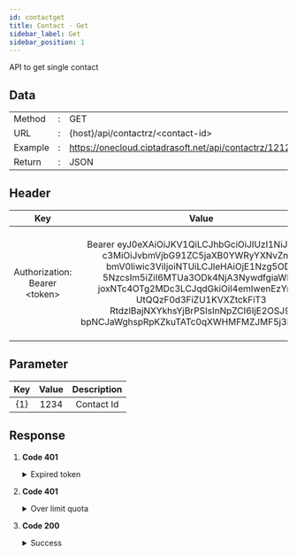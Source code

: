 ```yaml
---
id: contactget
title: Contact - Get
sidebar_label: Get
sidebar_position: 1
---
```


API to get single contact

## Data

|         |     |                                                      |
| ------- | --- | ---------------------------------------------------- |
| Method  | :   | GET                                                  |
| URL     | :   | {host}/api/contactrz/&lt;contact-id&gt;              |
| Example | :   | https://onecloud.ciptadrasoft.net/api/contactrz/1212 |
| Return  | :   | JSON                                                 |

## Header

|                 Key                 |                                                                                                                                                                          Value                                                                                                                                                                          |                                      Description                                      |
| :---------------------------------: | :-----------------------------------------------------------------------------------------------------------------------------------------------------------------------------------------------------------------------------------------------------------------------------------------------------------------------------------------------------: | :-----------------------------------------------------------------------------------: |
| Authorization: Bearer &lt;token&gt; | Bearer eyJ0eXAiOiJKV1QiLCJhbGciOiJIUzI1NiJ9.eyJp<br/>c3MiOiJvbmVjbG91ZC5jaXB0YWRyYXNvZnQu<br/>bmV0Iiwic3ViIjoiNTUiLCJleHAiOjE1Nzg5ODY<br/>5NzcsIm5iZiI6MTUa3ODk4NjA3NywdfgiaWF0I<br/>joxNTc4OTg2MDc3LCJqdGkiOiI4emIwenEzYnlLR<br/>UtQQzF0d3FiZU1KVXZtckFiT3<br/>RtdzlBajNXYkhsYjBrPSIsInNpZCI6IjE2OSJ9.<br/>bpNCJaWghspRpKZkuTATc0qXWHMFMZJMF5j3KGm_DjI | This token be used as a mandatory parameter for each API, obtained from the token API |

## Parameter

| Key | Value | Description |
| :-: | :---: | :---------: |
| {1} | 1234  | Contact Id  |

## Response

1. **Code 401**

    <details><summary>Expired token</summary><p>

   ```jsx title="Body"
   {
   	"_meta": {
   			"status": "ERROR",
   			"count": 1
   	},
   	"records": {
   			"errorCode": 401,
   			"userMessage": "Expired token",
   			"devMessage": null,
   			"more": null,
   			"applicationCode": null
   	}
   }
   ```

  </p></details>

2. **Code 401**

    <details><summary>Over limit quota</summary><p>

   ```jsx title="Body"
   {
   	"_meta": {
   			"status": "ERROR",
   			"count": 1
   	},
   	"records": {
   			"errorCode": 401,
    		"userMessage": "time limit reached please try again tomorrow at 18:00 - 06:00",
    		"devMessage": "",
    		"more": null,
    		"applicationCode": ""
   	}
   }
   ```

  </p></details>

3. **Code 200**

     <details><summary>Success</summary><p>

   ```jsx title="Body"
   {
   	"Id": "31322",
   	"Name": "admin 22",
   	"Phone": "08567",
   	"Fax": "",
   	"Email": "dingirl@gmail.com",
   	"Mobile": "08567",
   	"TwitterId": "",
   	"FacebookId": "",
   	"Media": ""
   }
   ```

  </p></details>

